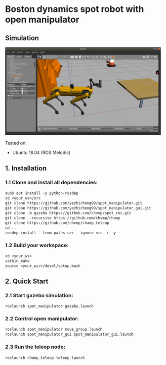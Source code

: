 
# Boston dynamics spot robot with open manipulator

## Simulation
<img src="https://github.com/yezhicheng99/spot_manipulator/blob/master/readme/env.png" width="900">


Tested on:
- Ubuntu 18.04 (ROS Melodic)

## 1. Installation

### 1.1 Clone and install all dependencies:

    sudo apt install -y python-rosdep
    cd <your_ws>/src
    git clone https://github.com/yezhicheng99/spot_manipulator.git
    git clone https://github.com/yezhicheng99/spot_manipulator_gui.git
    git clone -b gazebo https://github.com/chvmp/spot_ros.git
    git clone --recursive https://github.com/chvmp/champ
    git clone https://github.com/chvmp/champ_teleop
    cd ..
    rosdep install --from-paths src --ignore-src -r -y

### 1.2 Build your workspace:

    cd <your_ws>
    catkin_make
    source <your_ws/>/devel/setup.bash

## 2. Quick Start

### 2.1 Start gazebo simulation:
    roslaunch spot_manipulator gazebo.launch

### 2.2 Control open manipulator:
    roslaunch spot_manipulator move_group.launch
    roslaunch spot_manipulator_gui spot_manipulator_gui.launch

### 2.3 Run the teleop node:
    roslaunch champ_teleop teleop.launch